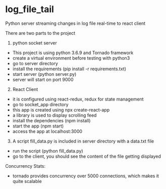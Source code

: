 # log_file_tail
Python server streaming changes in log file real-time to react client


There are two parts to the project

1. python socket server
  - This project is using python 3.6.9 and Tornado framework
  - create a virtual environment before testing with python3
  - go to server directory
  - install the requirements (pip install -r requirements.txt)
  - start server (python server.py)
  - server will start on port 9000
  
2. React Client
  - it is configured using react-redux, redux for state management
  - go to socket_app directory
  - this app is created using npx create-react-app
  - a library is used to display scrolling feed
  - install the dependencies (npm install)
  - start the app (npm start) 
  - access the app at localhost:3000
  
  
3. A script fill_data.py is included in server directory with a data.txt file
  - run the script (python fill_data.py)
  - go to the client, you should see the content of the file getting displayed
  
  
Concurrency Stats:
  - tornado provides concurrency over 5000 connections, which makes it quite scalable
